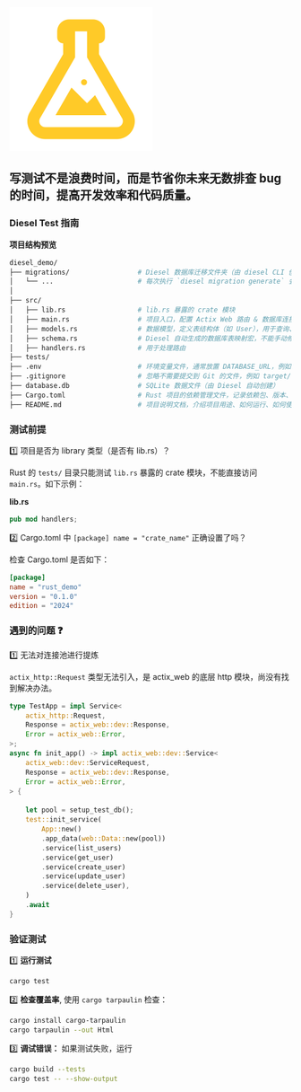 <img src="./logo.svg"/>

## 写测试不是浪费时间，而是节省你未来无数排查 bug 的时间，提高开发效率和代码质量。

### Diesel Test 指南

**项目结构预览**
```bash
diesel_demo/
├── migrations/                 # Diesel 数据库迁移文件夹（由 diesel CLI 创建）
│   └── ...                     # 每次执行 `diesel migration generate` 会在这里生成 up/down.sql
│
├── src/
│   ├── lib.rs                  # lib.rs 暴露的 crate 模块
│   ├── main.rs                 # 项目入口，配置 Actix Web 路由 & 数据库连接池
│   ├── models.rs               # 数据模型，定义表结构体（如 User），用于查询、插入、更新
│   ├── schema.rs               # Diesel 自动生成的数据库表映射宏，不能手动修改
│   ├── handlers.rs             # 用于处理路由
├── tests/
├── .env                        # 环境变量文件，通常放置 DATABASE_URL，例如：sqlite://database.db
├── .gitignore                  # 忽略不需要提交到 Git 的文件，例如 target/、.env、database.db 等
├── database.db                 # SQLite 数据文件（由 Diesel 自动创建）
├── Cargo.toml                  # Rust 项目的依赖管理文件，记录依赖包、版本、构建信息等
├── README.md                   # 项目说明文档，介绍项目用途、如何运行、如何使用等
```


### 测试前提

:one: 项目是否为 library 类型（是否有 lib.rs）？

Rust 的 `tests/` 目录只能测试 `lib.rs` 暴露的 crate 模块，不能直接访问 `main.rs`。如下示例：

**lib.rs**

```rust
pub mod handlers;
```

:two: Cargo.toml 中 `[package] name = "crate_name"` 正确设置了吗？

检查 Cargo.toml 是否如下：

```toml
[package]
name = "rust_demo"
version = "0.1.0"
edition = "2024"
```

### 遇到的问题 :question:

:one: 无法对连接池进行提炼

`actix_http::Request` 类型无法引入，是 actix_web 的底层 http 模块，尚没有找到解决办法。

```rust
type TestApp = impl Service<
    actix_http::Request,
    Response = actix_web::dev::Response,
    Error = actix_web::Error,
>;
async fn init_app() -> impl actix_web::dev::Service<
    actix_web::dev::ServiceRequest,
    Response = actix_web::dev::Response,
    Error = actix_web::Error,
> {

    let pool = setup_test_db();
    test::init_service(
        App::new()
        .app_data(web::Data::new(pool))
        .service(list_users)
        .service(get_user)
        .service(create_user)
        .service(update_user)
        .service(delete_user),
    )
    .await
}
```

### 验证测试

:one: **运行测试**

```bash
cargo test
```

:two: **检查覆盖率**, 使用 `cargo tarpaulin` 检查：

```bash
cargo install cargo-tarpaulin
cargo tarpaulin --out Html
```

:three: **调试错误：** 如果测试失败，运行

```bash
cargo build --tests
cargo test -- --show-output
```